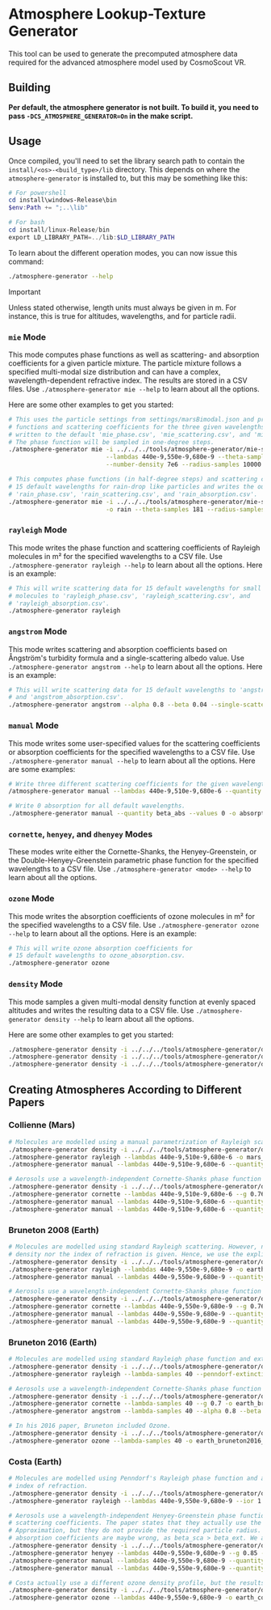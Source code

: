<!-- 
SPDX-FileCopyrightText: German Aerospace Center (DLR) <cosmoscout@dlr.de>
SPDX-License-Identifier: CC-BY-4.0
 -->
 
 # Atmosphere Lookup-Texture Generator

This tool can be used to generate the precomputed atmosphere data required for the advanced atmosphere model used by CosmoScout VR.

## Building

**Per default, the atmosphere generator is not built.
To build it, you need to pass `-DCS_ATMOSPHERE_GENERATOR=On` in the make script.**

## Usage

Once compiled, you'll need to set the library search path to contain the `install/<os>-<build_type>/lib` directory.
This depends on where the `atmosphere-generator` is installed to, but this may be something like this:

```powershell
# For powershell
cd install\windows-Release\bin
$env:Path += ";..\lib"

# For bash
cd install/linux-Release/bin
export LD_LIBRARY_PATH=../lib:$LD_LIBRARY_PATH
```

To learn about the different operation modes, you can now issue this command:


```bash
./atmosphere-generator --help
```

> [!IMPORTANT]
> Unless stated otherwise, length units must always be given in m. For instance, this is true for altitudes, wavelengths, and for particle radii.

### `mie` Mode

This mode computes phase functions as well as scattering- and absorption coefficients for a given particle mixture.
The particle mixture follows a specified multi-modal size distribution and can have a complex, wavelength-dependent refractive index.
The results are stored in a CSV files.
Use `./atmosphere-generator mie --help` to learn about all the options.

Here are some other examples to get you started:

```bash
# This uses the particle settings from settings/marsBimodal.json and precomputes the phase
# functions and scattering coefficients for the three given wavelengths. The output will be
# written to the default 'mie_phase.csv', 'mie_scattering.csv', and 'mie_absorption.csv' files.
# The phase function will be sampled in one-degree steps.
./atmosphere-generator mie -i ../../../tools/atmosphere-generator/mie-settings/mars_bimodal.json \
                           --lambdas 440e-9,550e-9,680e-9 --theta-samples 91 \
                           --number-density 7e6 --radius-samples 10000
```

```bash
# This computes phase functions (in half-degree steps) and scattering coefficients for
# 15 default wavelengths for rain-drop like particles and writes the output to
# 'rain_phase.csv', 'rain_scattering.csv', and 'rain_absorption.csv'.
./atmosphere-generator mie -i ../../../tools/atmosphere-generator/mie-settings/earth_rain.json \
                           -o rain --theta-samples 181 --radius-samples 1000
```

### `rayleigh` Mode

This mode writes the phase function and scattering coefficients of Rayleigh molecules in m² for the specified wavelengths to a CSV file.
Use `./atmosphere-generator rayleigh --help` to learn about all the options.
Here is an example:

```bash
# This will write scattering data for 15 default wavelengths for small
# molecules to 'rayleigh_phase.csv', 'rayleigh_scattering.csv', and 
# 'rayleigh_absorption.csv'.
./atmosphere-generator rayleigh
```

### `angstrom` Mode

This mode writes scattering and absorption coefficients based on Ångström's turbidity formula and a single-scattering albedo value.
Use `./atmosphere-generator angstrom --help` to learn about all the options.
Here is an example:

```bash
# This will write scattering data for 15 default wavelengths to 'angstrom_scattering.csv'
# and 'angstrom_absorption.csv'.
./atmosphere-generator angstrom --alpha 0.8 --beta 0.04 --single-scattering-albedo 0.8 --scale-height 1200
```
### `manual` Mode

This mode writes some user-specified values for the scattering coefficients or absorption coefficients for the specified wavelengths to a CSV file.
Use `./atmosphere-generator manual --help` to learn about all the options.
Here are some examples:

```bash
# Write three different scattering coefficients for the given wavelengths.
/atmosphere-generator manual --lambdas 440e-9,510e-9,680e-6 --quantity beta_sca --values 0.1,0.2,0.3 -o scattering

# Write 0 absorption for all default wavelengths.
./atmosphere-generator manual --quantity beta_abs --values 0 -o absorption
```

### `cornette`, `henyey`, and `dhenyey` Modes

These modes write either the Cornette-Shanks, the Henyey-Greenstein, or the Double-Henyey-Greenstein parametric phase function for the specified wavelengths to a CSV file.
Use `./atmosphere-generator <mode> --help` to learn about all the options.

### `ozone` Mode

This mode writes the absorption coefficients of ozone molecules in m² for the specified wavelengths to a CSV file.
Use `./atmosphere-generator ozone --help` to learn about all the options.
Here is an example:

```bash
# This will write ozone absorption coefficients for
# 15 default wavelengths to ozone_absorption.csv.
./atmosphere-generator ozone
```

### `density` Mode

This mode samples a given multi-modal density function at evenly spaced altitudes and writes the resulting data to a CSV file.
Use `./atmosphere-generator density --help` to learn about all the options.

Here are some other examples to get you started:

```bash
./atmosphere-generator density -i ../../../tools/atmosphere-generator/density-settings/earth_rain.json -o rain
./atmosphere-generator density -i ../../../tools/atmosphere-generator/density-settings/mars_bimodal.json --max-altitude 60000 -o mars
./atmosphere-generator density -i ../../../tools/atmosphere-generator/density-settings/earth_bruneton_ozone.json -o ozone
```

## Creating Atmospheres According to Different Papers

### Collienne (Mars)

```bash
# Molecules are modelled using a manual parametrization of Rayleigh scattering.
./atmosphere-generator density -i ../../../tools/atmosphere-generator/density-settings/mars_collienne_molecules.json -o mars_collienne_molecules
./atmosphere-generator rayleigh --lambdas 440e-9,510e-9,680e-6 -o mars_collienne_molecules
./atmosphere-generator manual --lambdas 440e-9,510e-9,680e-6 --quantity beta_sca --values 5.75e-6,13.57e-6,19.918e-6 -o mars_collienne_molecules_scattering

# Aerosols use a wavelength-independent Cornette-Shanks phase function and some arbitrary density values.
./atmosphere-generator density -i ../../../tools/atmosphere-generator/density-settings/mars_collienne_aerosols.json -o mars_collienne_aerosols
./atmosphere-generator cornette --lambdas 440e-9,510e-9,680e-6 --g 0.76 -o mars_collienne_aerosols
./atmosphere-generator manual --lambdas 440e-9,510e-9,680e-6 --quantity beta_sca --values 3e-6 -o mars_collienne_aerosols_scattering
./atmosphere-generator manual --lambdas 440e-9,510e-9,680e-6 --quantity beta_abs --values 0 -o mars_collienne_aerosols_absorption
```

### Bruneton 2008 (Earth)

```bash
# Molecules are modelled using standard Rayleigh scattering. However, neither the molecular number
# density nor the index of refraction is given. Hence, we use the explicitly given numbers.
./atmosphere-generator density -i ../../../tools/atmosphere-generator/density-settings/earth_bruneton_molecules.json -o earth_bruneton2008_molecules
./atmosphere-generator rayleigh --lambdas 440e-9,550e-9,680e-9 -o earth_bruneton2008_molecules
./atmosphere-generator manual --lambdas 440e-9,550e-9,680e-9 --quantity beta_sca --values 33.1e-6,15.5e-6,5.8e-6 -o earth_bruneton2008_molecules_scattering

# Aerosols use a wavelength-independent Cornette-Shanks phase function and some more or less arbitrary scattering coefficients.
./atmosphere-generator density -i ../../../tools/atmosphere-generator/density-settings/earth_bruneton_aerosols.json -o earth_bruneton2008_aerosols
./atmosphere-generator cornette --lambdas 440e-9,550e-9,680e-9 --g 0.76 -o earth_bruneton2008_aerosols
./atmosphere-generator manual --lambdas 440e-9,550e-9,680e-9 --quantity beta_sca --values 2.1e-3 -o earth_bruneton2008_aerosols_scattering
./atmosphere-generator manual --lambdas 440e-9,550e-9,680e-9 --quantity beta_abs --values 2.1e-4 -o earth_bruneton2008_aerosols_absorption
```

### Bruneton 2016 (Earth)

```bash
# Molecules are modelled using standard Rayleigh phase function and extinction values from Penndorf.
./atmosphere-generator density -i ../../../tools/atmosphere-generator/density-settings/earth_bruneton_molecules.json -o earth_bruneton2016_molecules
./atmosphere-generator rayleigh --lambda-samples 40 --penndorf-extinction -o earth_bruneton2016_molecules

# Aerosols use a wavelength-independent Cornette-Shanks phase function and some arbitrary density values.
./atmosphere-generator density -i ../../../tools/atmosphere-generator/density-settings/earth_bruneton_aerosols.json -o earth_bruneton2016_aerosols
./atmosphere-generator cornette --lambda-samples 40 --g 0.7 -o earth_bruneton2016_aerosols
./atmosphere-generator angstrom --lambda-samples 40 --alpha 0.8 --beta 0.04 --single-scattering-albedo 0.8 --scale-height 1200 -o earth_bruneton2016_aerosols

# In his 2016 paper, Bruneton included Ozone.
./atmosphere-generator density -i ../../../tools/atmosphere-generator/density-settings/earth_bruneton_ozone.json -o earth_bruneton2016_ozone
./atmosphere-generator ozone --lambda-samples 40 -o earth_bruneton2016_ozone
```

### Costa (Earth)

```bash
# Molecules are modelled using Penndorf's Rayleigh phase function and a wavelength-dependent
# index of refraction.
./atmosphere-generator density -i ../../../tools/atmosphere-generator/density-settings/earth_bruneton_molecules.json -o earth_costa_molecules
./atmosphere-generator rayleigh --lambdas 440e-9,550e-9,680e-9 --ior 1.00028276,1.00027783,1.00027598 --penndorf-phase --depolarization 0.0279 --number-density 2.68731e25 -o earth_costa_molecules

# Aerosols use a wavelength-independent Henyey-Greenstein phase function and some arbitrary
# scattering coefficients. The paper states that they actually use the Anomalous Diffraction
# Approximation, but they do not provide the required particle radius. The given scattering and
# absorption coefficients are maybe wrong, as beta_sca > beta_ext. We assume that this is a typo.
./atmosphere-generator density -i ../../../tools/atmosphere-generator/density-settings/earth_bruneton_aerosols.json -o earth_costa_aerosols
./atmosphere-generator henyey --lambdas 440e-9,550e-9,680e-9 --g 0.85 -o earth_costa_aerosols
./atmosphere-generator manual --lambdas 440e-9,550e-9,680e-9 --quantity beta_sca --values 4e-5 -o earth_costa_aerosols_scattering
./atmosphere-generator manual --lambdas 440e-9,550e-9,680e-9 --quantity beta_abs --values 4e-6 -o earth_costa_aerosols_absorption

# Costa actually use a different ozone density profile, but the results should be similar.
./atmosphere-generator density -i ../../../tools/atmosphere-generator/density-settings/earth_bruneton_ozone.json -o earth_costa_ozone
./atmosphere-generator ozone --lambdas 440e-9,550e-9,680e-9 -o earth_costa_ozone
```
